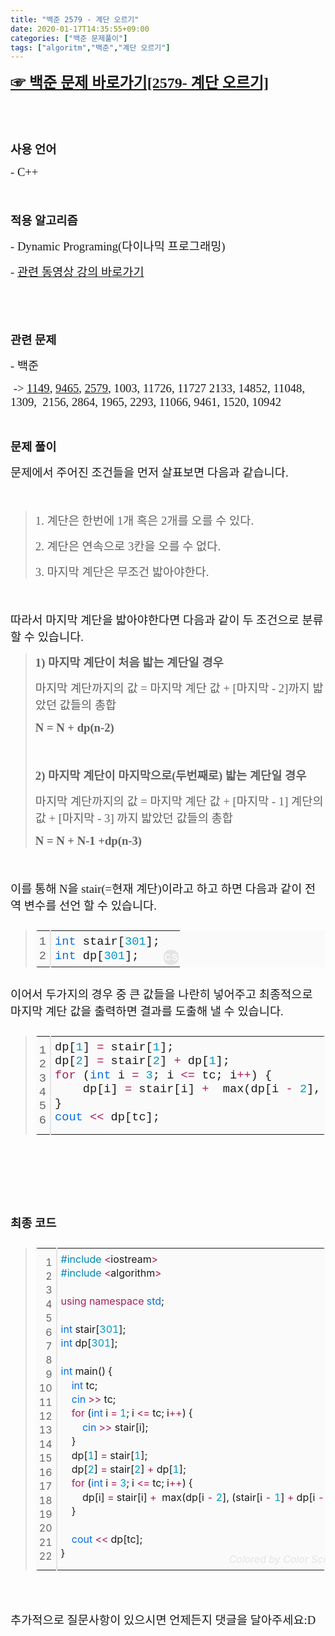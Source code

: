 ```yaml
---
title: "백준 2579 - 계단 오르기"
date: 2020-01-17T14:35:55+09:00
categories: ["백준 문제풀이"]
tags: ["algoritm","백준","계단 오르기"]
---
```


<p><b style="font-size: 18pt;"><a href="https://www.acmicpc.net/problem/1991" target="_self"><span style="font-family: 나눔고딕, NanumGothic;">☞ 백준 문제 바로가기[2579- 계단 오르기]</span></a></b></p><p>&nbsp;</p><p>&nbsp;</p><p><span style="font-size: 14pt; font-family: 나눔고딕, NanumGothic;"><b>사용 언어</b></span></p><p><span style="font-size: 14pt; font-family: 나눔고딕, NanumGothic;">- C++</span></p><p><span style="font-size: 14pt;">&nbsp;</span></p><p><span style="font-size: 14pt;"><b><span style="font-family: 나눔고딕, NanumGothic;">﻿적용 알고리즘</span></b></span></p><p><span style="font-size: 14pt; font-family: 나눔고딕, NanumGothic;">- Dynamic Programing(다이나믹 프로그래밍)</span></p><p><span style="font-size: 14pt; font-family: 나눔고딕, NanumGothic;">-&nbsp;<a href="https://www.youtube.com/watch?v=FmXZG7D8nS4&amp;list=PLRx0vPvlEmdDHxCvAQS1_6XV4deOwfVrz&amp;index=21" target="_self">관련 동영상 강의 바로가기</a></span></p><p>&nbsp;</p><p><span style="font-size: 14pt;">&nbsp;</span></p><p><span style="font-size: 14pt; font-family: 나눔고딕, NanumGothic;"><b>관련 문제</b></span></p><p><span style="font-size: 14pt; font-family: 나눔고딕, NanumGothic;">- 백준</span></p><p><span style="font-size: 14pt; font-family: 나눔고딕, NanumGothic;">&nbsp;-&gt;&nbsp;<a href="https://www.cmstown.com/study/info?category=All&amp;no=8&amp;page=1" target="_self">1149</a>,&nbsp;<a href="https://www.cmstown.com/study/info?category=All&amp;no=10&amp;page=1" target="_self">9465</a>,&nbsp;<a href="https://www.cmstown.com/study/info?category=Algoritm&amp;no=9&amp;page=1" target="_self">2579</a>, 1003, 11726, 11727 2133, 14852, 11048, 1309,&nbsp; 2156, 2864, 1965, 2293, 11066, 9461, 1520, 10942</span></p><p>&nbsp;</p><p><span style="font-size: 18.6667px;"><b><span style="font-family: 나눔고딕, NanumGothic;">문제 풀이</span></b></span></p><p><font face="나눔고딕, NanumGothic"><span style="font-size: 18.6667px;">문제에서 주어진 조건들을 먼저 살표보면 다음과 같습니다.</span></font></p><p><font face="나눔고딕, NanumGothic"><span style="font-size: 18.6667px;"><br></span></font></p><blockquote class="se2_quote6"><p><font face="나눔고딕, NanumGothic"><span style="font-size: 18.6667px;">1. 계단은 한번에 1개 혹은 2개를 오를 수 있다.</span></font></p><p><font face="나눔고딕, NanumGothic"><span style="font-size: 18.6667px;">2. 계단은 연속으로 3칸을 오를 수 없다.</span></font></p><p><font face="나눔고딕, NanumGothic"><span style="font-size: 18.6667px;">3. 마지막 계단은 무조건 밟아야한다.</span></font></p></blockquote><p><font face="나눔고딕, NanumGothic"><span style="font-size: 18.6667px;"><br></span></font></p><p><font face="나눔고딕, NanumGothic"><span style="font-size: 18.6667px;">따라서 마지막 계단을 밟아야한다면 다음과 같이 두 조건으로 분류 할 수 있습니다.</span></font></p><blockquote class="se2_quote6"><p><font face="나눔고딕, NanumGothic"><span style="font-size: 18.6667px;"><b>1) 마지막 계단이 처음 밟는 계단일 경우</b></span></font></p><p><font face="나눔고딕, NanumGothic"><span style="font-size: 18.6667px;">마지막 계단까지의 값 = 마지막 계단 값 + [마지막 - 2]까지 밟았던 값들의 총합</span></font></p><p><font face="나눔고딕, NanumGothic"><span style="font-size: 18.6667px;"><b>N = N + dp(n-2)</b></span></font></p><p><font face="나눔고딕, NanumGothic"><span style="font-size: 18.6667px;"><br></span></font></p><p><font face="나눔고딕, NanumGothic"><span style="font-size: 18.6667px;"><b>2) 마지막 계단이 마지막으로(두번째로) 밟는 계단일 경우</b></span></font></p><p><font face="나눔고딕, NanumGothic"><span style="font-size: 18.6667px;">마지막 계단까지의 값 = 마지막 계단 값 + [마지막 - 1] 계단의 값 + [마지막 - 3] 까지 밟았던 값들의 총합</span></font></p><p><font face="나눔고딕, NanumGothic"><span style="font-size: 18.6667px;"><b>N = N + N-1 +dp(n-3)</b></span></font></p></blockquote><p><font face="나눔고딕, NanumGothic"><span style="font-size: 18.6667px;"><br></span></font></p><p><font face="나눔고딕, NanumGothic"><span style="font-size: 18.6667px;">이를 통해 N을 stair(=현재 계단)이라고 하고 하면 다음과 같이 전역 변수를 선언 할 수 있습니다.</span></font></p><p><font face="나눔고딕, NanumGothic"><span style="font-size: 18.6667px;"></span></font></p><div class="colorscripter-code" style="color:#010101; font-family:Consolas, 'Liberation Mono', Menlo, Courier, monospace !important; position:relative !important; overflow:auto"><blockquote class="se2_quote6"><table class="colorscripter-code-table __se_tbl_ext" style="margin:0; padding:0; border:none; background-color:#fafafa; border-radius:4px; line-height:140%" cellspacing="0" cellpadding="0"><tbody><tr><td style="padding:6px; border-right:2px solid #e5e5e5"><div style="margin: 0px; padding: 0px; word-break: normal; text-align: right; color: rgb(102, 102, 102);"><div><span style="font-size: 14pt;">1</span></div><div><span style="font-size: 14pt;">2</span></div></div></td><td style="padding:6px 0"><div style="margin: 0px; padding: 0px;"><div style="padding:0 6px; white-space:pre"><span style="color: rgb(6, 109, 226); font-size: 14pt;">int</span><span style="font-size: 14pt;">&nbsp;stair[</span><span style="color: rgb(0, 153, 204); font-size: 14pt;">301</span><span style="font-size: 14pt;">];</span></div><div style="padding:0 6px; white-space:pre"><span style="color: rgb(6, 109, 226); font-size: 14pt;">int</span><span style="font-size: 14pt;">&nbsp;dp[</span><span style="color: rgb(0, 153, 204); font-size: 14pt;">301</span><span style="font-size: 14pt;">];</span></div></div></td><td style="vertical-align:bottom; padding:0 2px 4px 0"><a href="http://colorscripter.com/info#e" target="_blank" style="text-decoration-line: none;"><span style="font-size: 14pt; word-break: normal; background-color: rgb(229, 229, 229); color: white; border-radius: 10px; padding: 1px;">cs</span></a></td></tr></tbody></table></blockquote></div><p><font face="나눔고딕, NanumGothic"><span style="font-size: 18.6667px;">이어서 두가지의 경우 중 큰 값들을 나란히 넣어주고 최종적으로 마지막 계단 값을 출력하면 결과를 도출해 낼 수 있습니다.</span></font></p><p><font face="나눔고딕, NanumGothic"><span style="font-size: 18.6667px;"></span></font></p><div class="colorscripter-code" style="color:#010101; font-family:Consolas, 'Liberation Mono', Menlo, Courier, monospace !important; position:relative !important; overflow:auto"><blockquote class="se2_quote6"><table class="colorscripter-code-table __se_tbl_ext" style="margin:0; padding:0; border:none; background-color:#fafafa; border-radius:4px; line-height:140%" cellspacing="0" cellpadding="0"><tbody><tr><td style="padding:6px; border-right:2px solid #e5e5e5"><div style="margin: 0px; padding: 0px; word-break: normal; text-align: right; color: rgb(102, 102, 102);"><div><span style="font-size: 14pt;">1</span></div><div><span style="font-size: 14pt;">2</span></div><div><span style="font-size: 14pt;">3</span></div><div><span style="font-size: 14pt;">4</span></div><div><span style="font-size: 14pt;">5</span></div><div><span style="font-size: 14pt;">6</span></div></div></td><td style="padding:6px 0"><div style="margin: 0px; padding: 0px;"><div style="padding:0 6px; white-space:pre"><span style="font-size: 14pt;">dp[</span><span style="color: rgb(0, 153, 204); font-size: 14pt;">1</span><span style="font-size: 14pt;">]&nbsp;</span><span style="color: rgb(167, 29, 93); font-size: 14pt;">=</span><span style="font-size: 14pt;">&nbsp;stair[</span><span style="color: rgb(0, 153, 204); font-size: 14pt;">1</span><span style="font-size: 14pt;">];</span></div><div style="padding:0 6px; white-space:pre"><span style="font-size: 14pt;">dp[</span><span style="color: rgb(0, 153, 204); font-size: 14pt;">2</span><span style="font-size: 14pt;">]&nbsp;</span><span style="color: rgb(167, 29, 93); font-size: 14pt;">=</span><span style="font-size: 14pt;">&nbsp;stair[</span><span style="color: rgb(0, 153, 204); font-size: 14pt;">2</span><span style="font-size: 14pt;">]&nbsp;</span><span style="color: rgb(167, 29, 93); font-size: 14pt;">+</span><span style="font-size: 14pt;">&nbsp;dp[</span><span style="color: rgb(0, 153, 204); font-size: 14pt;">1</span><span style="font-size: 14pt;">];</span></div><div style="padding:0 6px; white-space:pre"><span style="color: rgb(167, 29, 93); font-size: 14pt;">for</span><span style="font-size: 14pt;">&nbsp;(</span><span style="color: rgb(6, 109, 226); font-size: 14pt;">int</span><span style="font-size: 14pt;">&nbsp;i&nbsp;</span><span style="color: rgb(167, 29, 93); font-size: 14pt;">=</span><span style="font-size: 14pt;">&nbsp;</span><span style="color: rgb(0, 153, 204); font-size: 14pt;">3</span><span style="font-size: 14pt;">;&nbsp;i&nbsp;</span><span style="color: rgb(167, 29, 93); font-size: 14pt;">&lt;</span><span style="color: rgb(167, 29, 93); font-size: 14pt;">=</span><span style="font-size: 14pt;">&nbsp;tc;&nbsp;i</span><span style="color: rgb(167, 29, 93); font-size: 14pt;">+</span><span style="color: rgb(167, 29, 93); font-size: 14pt;">+</span><span style="font-size: 14pt;">)&nbsp;{</span></div><div style="padding:0 6px; white-space:pre"><span style="font-size: 14pt;">&nbsp;&nbsp;&nbsp;&nbsp;dp[i]&nbsp;</span><span style="color: rgb(167, 29, 93); font-size: 14pt;">=</span><span style="font-size: 14pt;">&nbsp;stair[i]&nbsp;</span><span style="color: rgb(167, 29, 93); font-size: 14pt;">+</span><span style="font-size: 14pt;">&nbsp;&nbsp;max(dp[i&nbsp;</span><span style="color: rgb(167, 29, 93); font-size: 14pt;">-</span><span style="font-size: 14pt;">&nbsp;</span><span style="color: rgb(0, 153, 204); font-size: 14pt;">2</span><span style="font-size: 14pt;">],&nbsp;(stair[i&nbsp;</span><span style="color: rgb(167, 29, 93); font-size: 14pt;">-</span><span style="font-size: 14pt;">&nbsp;</span><span style="color: rgb(0, 153, 204); font-size: 14pt;">1</span><span style="font-size: 14pt;">]&nbsp;</span><span style="color: rgb(167, 29, 93); font-size: 14pt;">+</span><span style="font-size: 14pt;">&nbsp;dp[i&nbsp;</span><span style="color: rgb(167, 29, 93); font-size: 14pt;">-</span><span style="font-size: 14pt;">&nbsp;</span><span style="color: rgb(0, 153, 204); font-size: 14pt;">3</span><span style="font-size: 14pt;">]));</span></div><div style="padding:0 6px; white-space:pre"><span style="font-size: 14pt;">}</span></div><div style="padding:0 6px; white-space:pre"><span style="color: rgb(6, 109, 226); font-size: 14pt;">cout</span><span style="font-size: 14pt;">&nbsp;</span><span style="color: rgb(167, 29, 93); font-size: 14pt;">&lt;</span><span style="color: rgb(167, 29, 93); font-size: 14pt;">&lt;</span><span style="font-size: 14pt;">&nbsp;dp[tc];</span></div></div><div style="text-align:right; margin-top:-13px; margin-right:5px; font-size:9px; font-style:italic"><a href="http://colorscripter.com/info#e" target="_blank" style="color: rgb(229, 229, 229); text-decoration-line: none;"><span style="font-size: 14pt;">Colored by Color Scripter</span></a></div></td><td style="vertical-align:bottom; padding:0 2px 4px 0"><a href="http://colorscripter.com/info#e" target="_blank" style="text-decoration-line: none;"><span style="font-size: 14pt; word-break: normal; background-color: rgb(229, 229, 229); color: white; border-radius: 10px; padding: 1px;">cs</span></a></td></tr></tbody></table></blockquote></div><p><font face="나눔고딕, NanumGothic"><span style="font-size: 18.6667px;"><br></span></font></p><p>&nbsp;</p><p>&nbsp;</p><p><font face="나눔고딕, NanumGothic"><span style="font-size: 18.6667px;"><b>최종 코드</b></span></font></p><p><font face="나눔고딕, NanumGothic"><span style="font-size: 18.6667px;"></span></font></p><div class="colorscripter-code" liberation="" mono",="" menlo,="" courier,="" monospace="" !important;="" position:="" relative="" !important;"="" style="color: rgb(1, 1, 1); overflow: auto;"><div class="colorscripter-code" style="overflow: auto; position: relative !important;"><blockquote class="se2_quote9"><div class="colorscripter-code" style="color: rgb(1, 1, 1); overflow: auto; position: relative !important;"><div class="colorscripter-code" style="overflow: auto; font-family: Consolas, " liberation="" mono",="" menlo,="" courier,="" monospace="" !important;="" position:="" relative="" !important;"=""><table class="colorscripter-code-table __se_tbl_ext" style="margin:0; padding:0; border:none; background-color:#fafafa; border-radius:4px; line-height:140%" cellspacing="0" cellpadding="0"><tbody><tr><td style="padding:6px; border-right:2px solid #e5e5e5"><div style="margin: 0px; padding: 0px; word-break: normal; text-align: right; color: rgb(102, 102, 102);"><div><span style="font-size: 12pt;">1</span></div><div><span style="font-size: 12pt;">2</span></div><div><span style="font-size: 12pt;">3</span></div><div><span style="font-size: 12pt;">4</span></div><div><span style="font-size: 12pt;">5</span></div><div><span style="font-size: 12pt;">6</span></div><div><span style="font-size: 12pt;">7</span></div><div><span style="font-size: 12pt;">8</span></div><div><span style="font-size: 12pt;">9</span></div><div><span style="font-size: 12pt;">10</span></div><div><span style="font-size: 12pt;">11</span></div><div><span style="font-size: 12pt;">12</span></div><div><span style="font-size: 12pt;">13</span></div><div><span style="font-size: 12pt;">14</span></div><div><span style="font-size: 12pt;">15</span></div><div><span style="font-size: 12pt;">16</span></div><div><span style="font-size: 12pt;">17</span></div><div><span style="font-size: 12pt;">18</span></div><div><span style="font-size: 12pt;">19</span></div><div><span style="font-size: 12pt;">20</span></div><div><span style="font-size: 12pt;">21</span></div><div><span style="font-size: 12pt;">22</span></div></div></td><td style="padding:6px 0"><div style="margin: 0px; padding: 0px;"><div style="padding:0 6px; white-space:pre"><span style="color: rgb(0, 134, 179); font-size: 12pt;">#include</span><span style="font-size: 12pt;">&nbsp;</span><span style="color: rgb(167, 29, 93); font-size: 12pt;">&lt;</span><span style="font-size: 12pt;">iostream</span><span style="color: rgb(167, 29, 93); font-size: 12pt;">&gt;</span></div><div style="padding:0 6px; white-space:pre"><span style="color: rgb(0, 134, 179); font-size: 12pt;">#include</span><span style="font-size: 12pt;">&nbsp;</span><span style="color: rgb(167, 29, 93); font-size: 12pt;">&lt;</span><span style="font-size: 12pt;">algorithm</span><span style="color: rgb(167, 29, 93); font-size: 12pt;">&gt;</span></div><div style="padding:0 6px; white-space:pre"><span style="font-size: 12pt;">&nbsp;</span></div><div style="padding:0 6px; white-space:pre"><span style="color: rgb(167, 29, 93); font-size: 12pt;">using</span><span style="font-size: 12pt;">&nbsp;</span><span style="color: rgb(167, 29, 93); font-size: 12pt;">namespace</span><span style="font-size: 12pt;">&nbsp;</span><span style="color: rgb(6, 109, 226); font-size: 12pt;">std</span><span style="font-size: 12pt;">;</span></div><div style="padding:0 6px; white-space:pre"><span style="font-size: 12pt;">&nbsp;</span></div><div style="padding:0 6px; white-space:pre"><span style="color: rgb(6, 109, 226); font-size: 12pt;">int</span><span style="font-size: 12pt;">&nbsp;stair[</span><span style="color: rgb(0, 153, 204); font-size: 12pt;">301</span><span style="font-size: 12pt;">];</span></div><div style="padding:0 6px; white-space:pre"><span style="color: rgb(6, 109, 226); font-size: 12pt;">int</span><span style="font-size: 12pt;">&nbsp;dp[</span><span style="color: rgb(0, 153, 204); font-size: 12pt;">301</span><span style="font-size: 12pt;">];</span></div><div style="padding:0 6px; white-space:pre"><span style="font-size: 12pt;">&nbsp;</span></div><div style="padding:0 6px; white-space:pre"><span style="color: rgb(6, 109, 226); font-size: 12pt;">int</span><span style="font-size: 12pt;">&nbsp;main()&nbsp;{</span></div><div style="padding:0 6px; white-space:pre"><span style="font-size: 12pt;">&nbsp;&nbsp;&nbsp;&nbsp;</span><span style="color: rgb(6, 109, 226); font-size: 12pt;">int</span><span style="font-size: 12pt;">&nbsp;tc;</span></div><div style="padding:0 6px; white-space:pre"><span style="font-size: 12pt;">&nbsp;&nbsp;&nbsp;&nbsp;</span><span style="color: rgb(6, 109, 226); font-size: 12pt;">cin</span><span style="font-size: 12pt;">&nbsp;</span><span style="color: rgb(167, 29, 93); font-size: 12pt;">&gt;</span><span style="color: rgb(167, 29, 93); font-size: 12pt;">&gt;</span><span style="font-size: 12pt;">&nbsp;tc;</span></div><div style="padding:0 6px; white-space:pre"><span style="font-size: 12pt;">&nbsp;&nbsp;&nbsp;&nbsp;</span><span style="color: rgb(167, 29, 93); font-size: 12pt;">for</span><span style="font-size: 12pt;">&nbsp;(</span><span style="color: rgb(6, 109, 226); font-size: 12pt;">int</span><span style="font-size: 12pt;">&nbsp;i&nbsp;</span><span style="color: rgb(167, 29, 93); font-size: 12pt;">=</span><span style="font-size: 12pt;">&nbsp;</span><span style="color: rgb(0, 153, 204); font-size: 12pt;">1</span><span style="font-size: 12pt;">;&nbsp;i&nbsp;</span><span style="color: rgb(167, 29, 93); font-size: 12pt;">&lt;</span><span style="color: rgb(167, 29, 93); font-size: 12pt;">=</span><span style="font-size: 12pt;">&nbsp;tc;&nbsp;i</span><span style="color: rgb(167, 29, 93); font-size: 12pt;">+</span><span style="color: rgb(167, 29, 93); font-size: 12pt;">+</span><span style="font-size: 12pt;">)&nbsp;{</span></div><div style="padding:0 6px; white-space:pre"><span style="font-size: 12pt;">&nbsp;&nbsp;&nbsp;&nbsp;&nbsp;&nbsp;&nbsp;&nbsp;</span><span style="color: rgb(6, 109, 226); font-size: 12pt;">cin</span><span style="font-size: 12pt;">&nbsp;</span><span style="color: rgb(167, 29, 93); font-size: 12pt;">&gt;</span><span style="color: rgb(167, 29, 93); font-size: 12pt;">&gt;</span><span style="font-size: 12pt;">&nbsp;stair[i];</span></div><div style="padding:0 6px; white-space:pre"><span style="font-size: 12pt;">&nbsp;&nbsp;&nbsp;&nbsp;}</span></div><div style="padding:0 6px; white-space:pre"><span style="font-size: 12pt;">&nbsp;&nbsp;&nbsp;&nbsp;dp[</span><span style="color: rgb(0, 153, 204); font-size: 12pt;">1</span><span style="font-size: 12pt;">]&nbsp;</span><span style="color: rgb(167, 29, 93); font-size: 12pt;">=</span><span style="font-size: 12pt;">&nbsp;stair[</span><span style="color: rgb(0, 153, 204); font-size: 12pt;">1</span><span style="font-size: 12pt;">];</span></div><div style="padding:0 6px; white-space:pre"><span style="font-size: 12pt;">&nbsp;&nbsp;&nbsp;&nbsp;dp[</span><span style="color: rgb(0, 153, 204); font-size: 12pt;">2</span><span style="font-size: 12pt;">]&nbsp;</span><span style="color: rgb(167, 29, 93); font-size: 12pt;">=</span><span style="font-size: 12pt;">&nbsp;stair[</span><span style="color: rgb(0, 153, 204); font-size: 12pt;">2</span><span style="font-size: 12pt;">]&nbsp;</span><span style="color: rgb(167, 29, 93); font-size: 12pt;">+</span><span style="font-size: 12pt;">&nbsp;dp[</span><span style="color: rgb(0, 153, 204); font-size: 12pt;">1</span><span style="font-size: 12pt;">];</span></div><div style="padding:0 6px; white-space:pre"><span style="font-size: 12pt;">&nbsp;&nbsp;&nbsp;&nbsp;</span><span style="color: rgb(167, 29, 93); font-size: 12pt;">for</span><span style="font-size: 12pt;">&nbsp;(</span><span style="color: rgb(6, 109, 226); font-size: 12pt;">int</span><span style="font-size: 12pt;">&nbsp;i&nbsp;</span><span style="color: rgb(167, 29, 93); font-size: 12pt;">=</span><span style="font-size: 12pt;">&nbsp;</span><span style="color: rgb(0, 153, 204); font-size: 12pt;">3</span><span style="font-size: 12pt;">;&nbsp;i&nbsp;</span><span style="color: rgb(167, 29, 93); font-size: 12pt;">&lt;</span><span style="color: rgb(167, 29, 93); font-size: 12pt;">=</span><span style="font-size: 12pt;">&nbsp;tc;&nbsp;i</span><span style="color: rgb(167, 29, 93); font-size: 12pt;">+</span><span style="color: rgb(167, 29, 93); font-size: 12pt;">+</span><span style="font-size: 12pt;">)&nbsp;{</span></div><div style="padding:0 6px; white-space:pre"><span style="font-size: 12pt;">&nbsp;&nbsp;&nbsp;&nbsp;&nbsp;&nbsp;&nbsp;&nbsp;dp[i]&nbsp;</span><span style="color: rgb(167, 29, 93); font-size: 12pt;">=</span><span style="font-size: 12pt;">&nbsp;stair[i]&nbsp;</span><span style="color: rgb(167, 29, 93); font-size: 12pt;">+</span><span style="font-size: 12pt;">&nbsp;&nbsp;max(dp[i&nbsp;</span><span style="color: rgb(167, 29, 93); font-size: 12pt;">-</span><span style="font-size: 12pt;">&nbsp;</span><span style="color: rgb(0, 153, 204); font-size: 12pt;">2</span><span style="font-size: 12pt;">],&nbsp;(stair[i&nbsp;</span><span style="color: rgb(167, 29, 93); font-size: 12pt;">-</span><span style="font-size: 12pt;">&nbsp;</span><span style="color: rgb(0, 153, 204); font-size: 12pt;">1</span><span style="font-size: 12pt;">]&nbsp;</span><span style="color: rgb(167, 29, 93); font-size: 12pt;">+</span><span style="font-size: 12pt;">&nbsp;dp[i&nbsp;</span><span style="color: rgb(167, 29, 93); font-size: 12pt;">-</span><span style="font-size: 12pt;">&nbsp;</span><span style="color: rgb(0, 153, 204); font-size: 12pt;">3</span><span style="font-size: 12pt;">]));</span></div><div style="padding:0 6px; white-space:pre"><span style="font-size: 12pt;">&nbsp;&nbsp;&nbsp;&nbsp;}</span></div><div style="padding:0 6px; white-space:pre"><span style="font-size: 12pt;">&nbsp;</span></div><div style="padding:0 6px; white-space:pre"><span style="font-size: 12pt;">&nbsp;&nbsp;&nbsp;&nbsp;</span><span style="color: rgb(6, 109, 226); font-size: 12pt;">cout</span><span style="font-size: 12pt;">&nbsp;</span><span style="color: rgb(167, 29, 93); font-size: 12pt;">&lt;</span><span style="color: rgb(167, 29, 93); font-size: 12pt;">&lt;</span><span style="font-size: 12pt;">&nbsp;dp[tc];</span></div><div style="padding:0 6px; white-space:pre"><span style="font-size: 12pt;">}</span></div></div><div style="text-align:right; margin-top:-13px; margin-right:5px; font-size:9px; font-style:italic"><span style="color: rgb(229, 229, 229); text-decoration-line: none; font-size: 12pt;">&nbsp; &nbsp; &nbsp; &nbsp;<a href="http://colorscripter.com/info#e" target="_blank" style="color: rgb(229, 229, 229); text-decoration-line: none;">Colored by Color Scripter</a></span></div></td><td style="vertical-align:bottom; padding:0 2px 4px 0"><a href="http://colorscripter.com/info#e" target="_blank" style="text-decoration-line: none;"><span style="font-size: 12pt; word-break: normal; background-color: rgb(229, 229, 229); color: white; border-radius: 10px; padding: 1px;">cs</span></a></td></tr></tbody></table></div></div></blockquote></div></div><p><font face="나눔고딕, NanumGothic"><span style="font-size: 18.6667px;"><br></span></font></p><p><font face="나눔고딕, NanumGothic"><span style="font-size: 18.6667px;">추가적으로 질문사항이 있으시면 언제든지 댓글을 달아주세요:D</span></font></p><p><br><br><br><br><br>&nbsp;</p><p><br><br>&nbsp;</p><p><br><br>&nbsp;</p><br><br><br><br><br>

